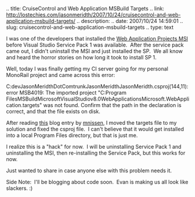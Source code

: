 .. title: CruiseControl and Web Application MSBuild Targets
.. link: http://lostechies.com/jasonmeridth/2007/10/24/cruisecontrol-and-web-application-msbuild-targets/
.. description: 
.. date: 2007/10/24 14:59:01
.. slug: cruisecontrol-and-web-application-msbuild-targets
.. type: text


I was one of the developers that installed the [Web Application Projects MSI](http://msdn2.microsoft.com/en-us/asp.net/Aa336618.aspx) before Visual Studio Service Pack 1 was available.  After the service pack came out, I didn't uninstall the MSI and just installed the SP.  We all know and heard the horror stories on how long it took to install SP 1.

Well, today I was finally getting my CI server going for my personal MonoRail project and came across this error:  
  
C:devJasonMeridthDotComtrunkJasonMeridthJasonMeridth.csproj(144,11): error MSB4019: The imported project "C:Program FilesMSBuildMicrosoftVisualStudiov8.0WebApplicationsMicrosoft.WebApplication.targets" was not found. Confirm that the path in the <Import> declaration is correct, and that the file exists on disk.

After reading [this](http://weblogs.asp.net/mnissen/archive/2006/06/19/Building-Web-Application-Projects-with-CCNET.aspx#comments) blog entry by [mnissen](http://weblogs.asp.net/mnissen/default.aspx), I moved the targets file to my solution and fixed the csproj file.  I can't believe that it would get installed into a local Program Files directory, but that is just me.

I realize this is a "hack" for now.  I will be uninstalling Service Pack 1 and uninstalling the MSI, then re-installing the Service Pack, but this works for now.

Just wanted to share in case anyone else with this problem needs it.

Side Note:  I'll be blogging about code soon.  Evan is making us all look like slackers. :)
